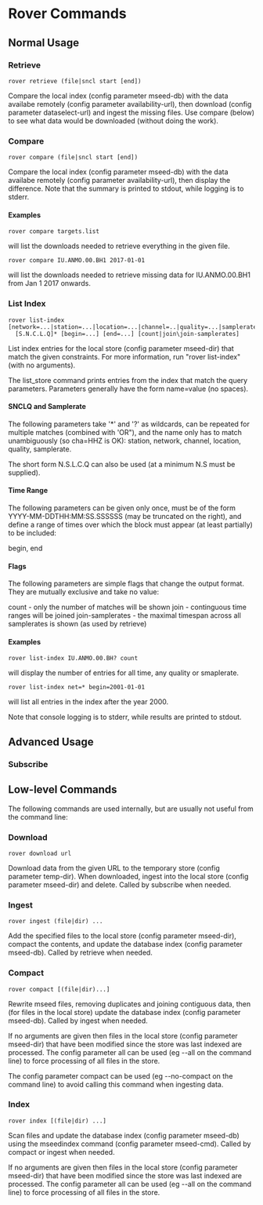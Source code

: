 
# Rover Commands

## Normal Usage

### Retrieve

    rover retrieve (file|sncl start [end])

Compare the local index (config parameter mseed-db) with the data
availabe remotely (config parameter availability-url), then download
(config parameter dataselect-url) and ingest the missing files.  Use
compare (below) to see what data would be downloaded (without doing
the work).

### Compare
      
    rover compare (file|sncl start [end])

Compare the local index (config parameter mseed-db) with the data
availabe remotely (config parameter availability-url), then display
the difference.  Note that the summary is printed to stdout, while
logging is to stderr.

#### Examples

    rover compare targets.list

will list the downloads needed to retrieve everything in the given file.

    rover compare IU.ANMO.00.BH1 2017-01-01

will list the downloads needed to retrieve missing data for
IU.ANMO.00.BH1 from Jan 1 2017 onwards.

### List Index

    rover list-index [network=...|station=...|location=...|channel=..|quality=...|samplerate=...]*
      [S.N.C.L.Q]* [begin=...] [end=...] [count|join\join-samplerates]
    
List index entries for the local store (config parameter mseed-dir)
that match the given constraints.  For more information, run "rover
list-index" (with no arguments).

The list_store command prints entries from the index that match 
the query parameters.  Parameters generally have the form 
name=value (no spaces).

#### SNCLQ and Samplerate

The following parameters take '*' and '?' as wildcards, can be
repeated for multiple matches (combined with 'OR"), and the name only
has to match unambiguously (so cha=HHZ is OK): station, network,
channel, location, quality, samplerate.

The short form N.S.L.C.Q can also be used (at a minimum N.S must be
supplied).

#### Time Range

The following parameters can be given only once, must be of
the form YYYY-MM-DDTHH:MM:SS.SSSSSS (may be truncated on the
right), and define a range of times over which the block must 
appear (at least partially) to be included:

  begin, end

#### Flags

The following parameters are simple flags that change the
output format.  They are mutually exclusive and take no
value:

  count - only the number of matches will be shown
  join - continguous time ranges will be joined
  join-samplerates - the maximal timespan across all
    samplerates is shown (as used by retrieve) 

#### Examples

    rover list-index IU.ANMO.00.BH? count

will display the number of entries for all time, any quality or
smaplerate.

    rover list-index net=* begin=2001-01-01

will list all entries in the index after the year 2000.

Note that console logging is to stderr, while results are
printed to stdout.

## Advanced Usage

### Subscribe

## Low-level Commands

The following commands are used internally, but are usually not useful
from the command line:

### Download
  
    rover download url

Download data from the given URL to the temporary store (config
parameter temp-dir).  When downloaded, ingest into the local store
(config parameter mseed-dir) and delete.  Called by subscribe when
needed.

### Ingest
  
    rover ingest (file|dir) ...

Add the specified files to the local store (config parameter
mseed-dir), compact the contents, and update the database index
(config parameter mseed-db).  Called by retrieve when needed.
      
### Compact

    rover compact [(file|dir)...]

Rewrite mseed files, removing duplicates and joining contiguous data,
then (for files in the local store) update the database index (config
parameter mseed-db).  Called by ingest when needed.
      
If no arguments are given then files in the local store (config
parameter mseed-dir) that have been modified since the store was last
indexed are processed.  The config parameter all can be used (eg --all
on the command line) to force processing of all files in the store.
      
The config parameter compact can be used (eg --no-compact on the
command line) to avoid calling this command when ingesting data.

### Index
            
    rover index [(file|dir) ...]

Scan files and update the database index (config parameter mseed-db)
using the mseedindex command (config parameter mseed-cmd). Called by
compact or ingest when needed.
      
If no arguments are given then files in the local store (config
parameter mseed-dir) that have been modified since the store was last
indexed are processed.  The config parameter all can be used (eg --all
on the command line) to force processing of all files in the store.
